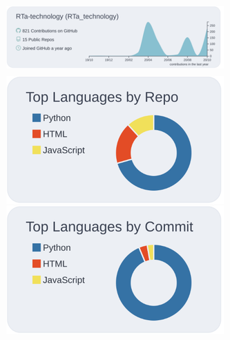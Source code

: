 [![](https://raw.githubusercontent.com/RTa-technology/RTa-technology/main/profile-summary-card-output/nord_bright/0-profile-details.svg)](https://github.com/vn7n24fzkq/github-profile-summary-cards)　　

[![](https://raw.githubusercontent.com/RTa-technology/RTa-technology/main/profile-summary-card-output/nord_bright/1-repos-per-language.svg)](https://github.com/vn7n24fzkq/github-profile-summary-cards)　[![](https://raw.githubusercontent.com/RTa-technology/RTa-technology/main/profile-summary-card-output/nord_bright/2-most-commit-language.svg)](https://github.com/vn7n24fzkq/github-profile-summary-cards)
